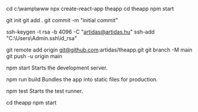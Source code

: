 cd c:\wamp\www
npx create-react-app theapp
cd theapp
npm start

git init
git add .
git commit -m "initial commit"

ssh-keygen -t rsa -b 4096 -C "artidas@artidas.hu"
ssh-add "C:\Users\Admin\.ssh\id_rsa"

git remote add origin git@github.com:artidas/theapp.git
git branch -M main
git push -u origin main

  npm start
    Starts the development server.

  npm run build
    Bundles the app into static files for production.

  npm test
    Starts the test runner.

  cd theapp
  npm start
